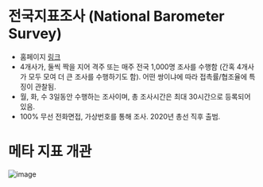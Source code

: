 # 전국지표조사 (National Barometer Survey)

* 홈페이지 [링크](http://nbsurvey.kr)
* 4개사가, 둘씩 짝을 지어 격주 또는 매주 전국 1,000명 조사를 수행함 (간혹 4개사가 모두 모여 더 큰 조사를 수행하기도 함). 어떤 쌍이냐에 따라 접촉률/협조율에 특징이 관찰됨.
* 월, 화, 수 3일동안 수행하는 조사이며, 총 조사시간은 최대 30시간으로 등록되어 있음.
* 100% 무선 전화면접, 가상번호를 통해 조사. 2020년 총선 직후 출범.

# 메타 지표 개관

![image](https://github.com/user-attachments/assets/6d97b601-47c7-42ee-8b51-85de4a50fe04)


